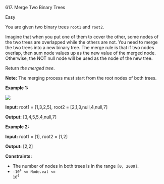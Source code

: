 ﻿617\. Merge Two Binary Trees

Easy

You are given two binary trees `root1` and `root2`.

Imagine that when you put one of them to cover the other, some nodes of the two trees are overlapped while the others are not. You need to merge the two trees into a new binary tree. The merge rule is that if two nodes overlap, then sum node values up as the new value of the merged node. Otherwise, the NOT null node will be used as the node of the new tree.

Return _the merged tree_.

**Note:** The merging process must start from the root nodes of both trees.

**Example 1:**

![](https://assets.leetcode.com/uploads/2021/02/05/merge.jpg)

**Input:** root1 = [1,3,2,5], root2 = [2,1,3,null,4,null,7]

**Output:** [3,4,5,5,4,null,7] 

**Example 2:**

**Input:** root1 = [1], root2 = [1,2]

**Output:** [2,2] 

**Constraints:**

*   The number of nodes in both trees is in the range `[0, 2000]`.
*   <code>-10<sup>4</sup> <= Node.val <= 10<sup>4</sup></code>